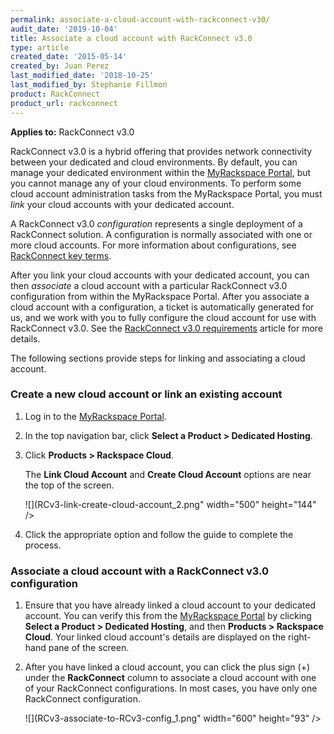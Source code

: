 ```yaml
---
permalink: associate-a-cloud-account-with-rackconnect-v30/
audit_date: '2019-10-04'
title: Associate a cloud account with RackConnect v3.0
type: article
created_date: '2015-05-14'
created_by: Juan Perez
last_modified_date: '2018-10-25'
last_modified_by: Stephanie Fillmon
product: RackConnect
product_url: rackconnect
---
```


**Applies to:** RackConnect v3.0

RackConnect v3.0 is a hybrid offering that provides network connectivity
between your dedicated and cloud environments. By default, you can
manage your dedicated environment within the
[MyRackspace Portal](https://login.rackspace.com/),
but you cannot manage any of your cloud environments. To perform some
cloud account administration tasks from the MyRackspace Portal, you must
*link* your cloud accounts with your dedicated account.

A RackConnect v3.0 *configuration* represents a single deployment of a
RackConnect solution. A configuration is normally associated with one or
more cloud accounts. For more information about configurations, see
[RackConnect key terms](/support/how-to/rackconnect-key-terms).

After you link your cloud accounts with your dedicated account, you can
then *associate* a cloud account with a particular RackConnect v3.0
configuration from within the MyRackspace Portal. After you associate a
cloud account with a configuration, a ticket is automatically generated
for us, and we work with you to fully configure the cloud account for
use with RackConnect v3.0. See the
[RackConnect v3.0 requirements](/support/how-to/rackconnect-v30-requirements)
article for more details.

The following sections provide steps for linking and associating a
cloud account.

### Create a new cloud account or link an existing account

1. Log in to the [MyRackspace Portal](https://login.rackspace.com/).
2. In the top navigation bar, click **Select a Product > Dedicated Hosting**.
3. Click **Products > Rackspace Cloud**.

   The **Link Cloud Account** and **Create Cloud Account** options are
   near the top of the screen.

   ![](RCv3-link-create-cloud-account_2.png" width="500" height="144" />

4. Click the appropriate option and follow the guide to complete the
   process.

### Associate a cloud account with a RackConnect v3.0 configuration

1.  Ensure that you have already linked a cloud account to your
    dedicated account. You can verify this from the
    [MyRackspace Portal](https://login.rackspace.com/)
    by clicking **Select a Product > Dedicated Hosting**, and then
    **Products > Rackspace Cloud**. Your
    linked cloud account's details are displayed on the right-hand pane
    of the screen.

2.  After you have linked a cloud account, you can click the plus
    sign (+) under the **RackConnect** column to associate a cloud account
    with one of your RackConnect configurations. In most cases, you have
    only one RackConnect configuration.

    ![](RCv3-associate-to-RCv3-config_1.png" width="600" height="93" />
